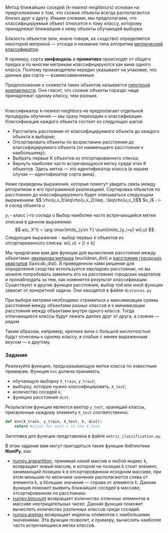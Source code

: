 Метод ближайших соседей (k-nearest neighbours) основан на предположении о том, что схожие объекты всегда располагаются близко друг к другу. Иными словами, мы предполагаем, что классифицируемый объект относится к тому классу, которому принадлежат ближайшие к нему объекты обучающей выборки.

Близость объектов (или, иначе говоря, их сходство) определяется некоторой метрикой — отсюда и название типа алгоритма [метрический классификатор](http://www.machinelearning.ru/wiki/index.php?title=%D0%9C%D0%B5%D1%82%D1%80%D0%B8%D1%87%D0%B5%D1%81%D0%BA%D0%B8%D0%B9_%D0%BA%D0%BB%D0%B0%D1%81%D1%81%D0%B8%D1%84%D0%B8%D0%BA%D0%B0%D1%82%D0%BE%D1%80). 

К примеру, сорта **зинфандель** и **примитиво** происходят от общего предка и по многим метрикам классифицируются как вина одного класса. Поэтому производители нередко указывают на упаковке, что данные два сорта — взаимозаменяемые.

<div class="hint">Предположение о схожести таких объектов называется <a href = "http://www.machinelearning.ru/wiki/index.php?title=%D0%93%D0%B8%D0%BF%D0%BE%D1%82%D0%B5%D0%B7%D0%B0_%D0%BA%D0%BE%D0%BC%D0%BF%D0%B0%D0%BA%D1%82%D0%BD%D0%BE%D1%81%D1%82%D0%B8">гипотезой компактности</a>. Она гласит, что схожие объекты гораздо чаще принадлежат одному классу, чем разным.</div>


\
Классификатор k-nearest neighbors не предполагает отдельной процедуры обучения — мы сразу переходим к классификации. Классификация каждого объекта состоит из следующих шагов:

- Рассчитать расстояния от классифицируемого объекта до каждого объекта в выборке;
- Отсортировать объекты по возрастанию расстояния до классифицируемого объекта (от наименьшего расстояния к наибольшему);
- Выбрать первые K объектов из отсортированного списка;
- Вернуть наиболее часто встречающуюся метку среди этих K объектов. Здесь метка — это идентификатор класса (в нашем случае — идентификатор сорта вина).

<div class="hint">
Ниже приведены выражения, которые помогут увидеть связь между алгоритмом и его программной реализацией.
Сортировка объектов по расстоянию до классифицируемого будет описываться следующим выражением:
$$
\rho(u,x_1)\leq\rho(u,x_2)\leq...\leq\rho(u,x_l)$$
$x_i$ - i-й сосед объекта u

$y_i$ - класс i-го соседа u
Выбор наиболее часто встречающейся метки описана в данном выражении:
$$
a(u, X^l) = \arg \max\limits_{y\in Y} \sum\limits_{y_i=y} w(i,u)
$$
Следующее выражение - выбор первых $k$ объектов из отсортированного списка:
$w(i,u) = [i\leq k]$
</div>

Мы предлагаем вам две функции для вычисления расстояния между объектами: [евклидова метрика](https://ru.wikipedia.org/wiki/%D0%95%D0%B2%D0%BA%D0%BB%D0%B8%D0%B4%D0%BE%D0%B2%D0%B0_%D0%BC%D0%B5%D1%82%D1%80%D0%B8%D0%BA%D0%B0) (euclidean_dist) и [расстояние городских кварталов](https://ru.wikipedia.org/wiki/%D0%A0%D0%B0%D1%81%D1%81%D1%82%D0%BE%D1%8F%D0%BD%D0%B8%D0%B5_%D0%B3%D0%BE%D1%80%D0%BE%D0%B4%D1%81%D0%BA%D0%B8%D1%85_%D0%BA%D0%B2%D0%B0%D1%80%D1%82%D0%B0%D0%BB%D0%BE%D0%B2) (taxicab_dist). В приведенном нами решении для определения сходства используется евклидово расстояние, но вы можете попробовать заменить его на расстояние городских кварталов и пронаблюдать за тем, как изменится результат классификации. Существуют и другие функции расстояния, выбор той или иной функции зависит от конкретной задачи. Они находятся в файле `distances.py`

При выборе метрики необходимо стремиться к максимизации суммы расстояний между объектами разных классов и к минимизации расстояний между объектами внутри одного класса. Тогда отличающиеся классы будут лежать далеко друг от друга, а схожие — рядом.

Таким образом, например, крепкие вина с большой кислотностью будут отнесены к одному классу, а слабые с менее выраженным вкусом — к другому.
### Задание

Реализуйте функцию, предсказывающую метки класса по известным примерам. Функция `knn` должна принимать:
- обучающую выборку `X_train`, `y_train`;
- выборку, которую нужно классифицировать, `X_test`;
- количество соседей `k`;
- функцию расстояния `dist`.

Результатом функции является вектор `y_test`, хранящий классы, присвоенные каждому элементу `X_test` соответственно.

```python
def knn(X_train, y_train, X_test, k, dist):
    return #class for each x in the X_test
```

Заготовка для функции представлена в файле `metric_classification.py`.

В этом задании вам могут пригодиться такие функции библиотеки **NumPy**, как:
- [numpy.argpartition](https://docs.scipy.org/doc/numpy/reference/generated/numpy.argpartition.html), принимая некий массив и любой индекс k, возвращает новый массив, в котором на позиции k стоит элемент, занимающий позицию k в отсортированном исходном массиве, при этом меньшие по величине значения располагаются слева от элемента k, а бóльшие значения — справа от элемента k. Данная функция поможет выявить ближайших соседей в массиве, отсортированном по расстоянию.
- [numpy.bincount](https://docs.scipy.org/doc/numpy/reference/generated/numpy.bincount.html) возвращает количество отличных элементов в массиве неотрицательных чисел. Данная функция поможет вычислить количество различных классов среди соседей.
- [numpy.argmax](https://docs.scipy.org/doc/numpy/reference/generated/numpy.argmax.html) возвращает индексы элементов с наибольшими значениями. Эта функция позволит, к примеру, вычислить наиболее часто встречающиеся метки классов.
